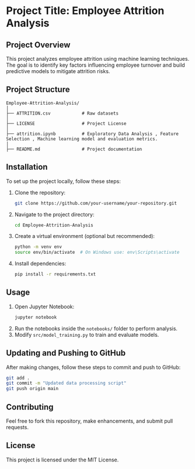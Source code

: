 # Project Title: Employee Attrition Analysis

## Project Overview
This project analyzes employee attrition using machine learning techniques. The goal is to identify key factors influencing employee turnover and build predictive models to mitigate attrition risks.

## Project Structure
```
Employee-Attrition-Analysis/
│
├── ATTRITION.csv            # Raw datasets
│
├── LICENSE                  # Project License
│
├── attrition.ipynb          # Exploratory Data Analysis , Feature Selection , Machine learning model and evaluation metrics.
│                
├── README.md                # Project documentation
```

## Installation
To set up the project locally, follow these steps:
1. Clone the repository:
   ```sh
   git clone https://github.com/your-username/your-repository.git
   ```
2. Navigate to the project directory:
   ```sh
   cd Employee-Attrition-Analysis
   ```
3. Create a virtual environment (optional but recommended):
   ```sh
   python -m venv env
   source env/bin/activate  # On Windows use: env\Scripts\activate
   ```
4. Install dependencies:
   ```sh
   pip install -r requirements.txt
   ```

## Usage
1. Open Jupyter Notebook:
   ```sh
   jupyter notebook
   ```
2. Run the notebooks inside the `notebooks/` folder to perform analysis.
3. Modify `src/model_training.py` to train and evaluate models.

## Updating and Pushing to GitHub
After making changes, follow these steps to commit and push to GitHub:
```sh
git add .
git commit -m "Updated data processing script"
git push origin main
```

## Contributing
Feel free to fork this repository, make enhancements, and submit pull requests.

## License
This project is licensed under the MIT License.

